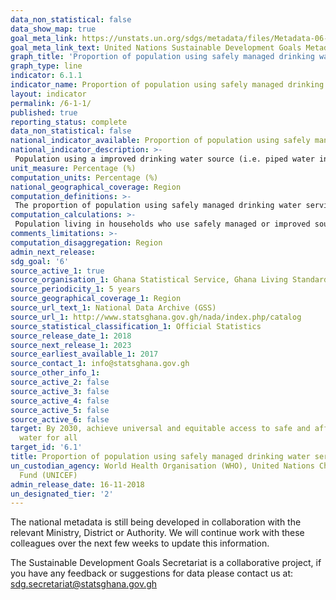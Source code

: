```yaml
---
data_non_statistical: false
data_show_map: true
goal_meta_link: https://unstats.un.org/sdgs/metadata/files/Metadata-06-01-01.pdf
goal_meta_link_text: United Nations Sustainable Development Goals Metadata (pdf 428kB)
graph_title: 'Proportion of population using safely managed drinking water services'
graph_type: line
indicator: 6.1.1
indicator_name: Proportion of population using safely managed drinking water services
layout: indicator
permalink: /6-1-1/
published: true
reporting_status: complete
data_non_statistical: false
national_indicator_available: Proportion of population using safely managed drinking water service
national_indicator_description: >-
 Population using a improved drinking water source (i.e. piped water into dwelling, yard or plot, bottled water and satchet water) which is available when needed and free of faecal (and priority chemical) contamination.
unit_measure: Percentage (%)
computation_units: Percentage (%)
national_geographical_coverage: Region
computation_definitions: >-
 The proportion of population using safely managed drinking water service is the total population in households with drinking water from a safely managed source expressed as a percentage of the total population in households
computation_calculations: >-
 Population living in households who use safely managed or improved source of drinking water divided by the total population living in households and multiplied by 100
comments_limitations: >-
computation_disaggregation: Region
admin_next_release: 
sdg_goal: '6'
source_active_1: true
source_organisation_1: Ghana Statistical Service, Ghana Living Standards Survey, 2017
source_periodicity_1: 5 years 
source_geographical_coverage_1: Region
source_url_text_1: National Data Archive (GSS)
source_url_1: http://www.statsghana.gov.gh/nada/index.php/catalog
source_statistical_classification_1: Official Statistics
source_release_date_1: 2018
source_next_release_1: 2023
source_earliest_available_1: 2017
source_contact_1: info@statsghana.gov.gh
source_other_info_1:
source_active_2: false
source_active_3: false
source_active_4: false
source_active_5: false
source_active_6: false
target: By 2030, achieve universal and equitable access to safe and affordable drinking
  water for all
target_id: '6.1'
title: Proportion of population using safely managed drinking water services
un_custodian_agency: World Health Organisation (WHO), United Nations Children's Emergency
  Fund (UNICEF)
admin_release_date: 16-11-2018	
un_designated_tier: '2'
---
```

The national metadata is still being developed in collaboration with the relevant Ministry, District or Authority.  We will continue work with these colleagues over the next few weeks to update this information.

The Sustainable Development Goals Secretariat is a collaborative project, if you have any feedback or suggestions for data please contact us at: sdg.secretariat@statsghana.gov.gh
